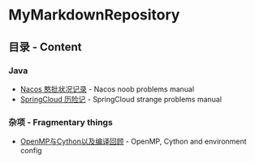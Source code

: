 # MyMarkdownRepository
## 目录 - Content
### Java
  * [Nacos 憨批状况记录](https://github.com/AlbertoWang/MyMarkdownRepository/blob/master/Markdown/Java%E7%9B%B8%E5%85%B3/Nacos%20%E6%86%A8%E6%89%B9%E7%8A%B6%E5%86%B5%E8%AE%B0%E5%BD%95.md) - Nacos noob problems manual
  * [SpringCloud 历险记](https://github.com/AlbertoWang/MyMarkdownRepository/blob/master/Markdown/Java相关/SpringCloud%20历险记.md) - SpringCloud strange problems manual
### 杂项 - Fragmentary things
  * [OpenMP与Cython以及编译回顾](https://github.com/AlbertoWang/MyMarkdownAndBooks/blob/master/Markdown/%E6%9D%82%E8%B4%A7/OpenMP%E4%B8%8ECython%E4%BB%A5%E5%8F%8A%E7%BC%96%E8%AF%91%E5%9B%9E%E9%A1%BE.md) - OpenMP, Cython and environment config
